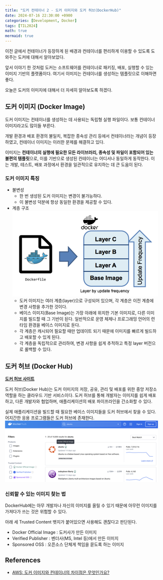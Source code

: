 ```yaml
---
title: "도커 컨테이너 2 - 도커 이미지와 도커 허브(DockerHub)"
date: 2024-07-16 22:30:00 +0900
categories: [Development, Docker]
tags: [TIL2024]
math: true
mermaid: true
---
```

이전 글에서 컨테이너가 등장하게 된 배경과 컨테이너를 편리하게 이용할 수 있도록 도와주는 도커에 대해서 알아보았다.

앞서 이야기 한 것처럼 도커는 소프트웨어를 컨테이너로 패키징, 배포, 실행할 수 있는 이미지 기반의 플랫폼이다. 여기서 이미지는 컨테이너를 생성하는 템플릿으로 이해하면 좋다.

오늘은 도커의 이미지에 대해서 더 자세히 알아보도록 하겠다.

## 도커 이미지 (Docker Image)
도커 이미지는 컨테이너를 생성하는 데 사용되는 독립형 실행 파일이다. 보통 컨테이너 이미지라고도 많이들 부른다.

개발 환경과 배포 환경의 불일치, 복잡한 종속성 관리 등에서 컨테이너라는 개념이 등장하였고, 컨테이너 이미지는 이러한 문제를 해결하고 있다.

이미지는 **컨테이너의 실행에 필요한 모든 라이브러리, 종속성 및 파일이 포함되어 있는 불편의 템플릿**으로, 이를 기반으로 생성된 컨테이너는 어디서나 동일하게 동작한다. 이는 개발, 테스트, 배포 과정에서 환경을 일관적으로 유지하는 데 큰 도움이 된다.

### 도커 이미지 특징
- 불변성
  - 한 번 생성된 도커 이미지는 변경이 불가능하다.
  - 이 불변성 덕분에 항상 동일한 환경을 제공할 수 있다.
- 계층 구조
  ![big-img](../assets/post-images/docker-3.png)
  - 도커 이미지는 여러 계층(layer)으로 구성되어 있으며, 각 계층은 이전 계층에 변경 사항을 추가한 것이다.
  - 베이스 이미지(Base Image)는 가장 아래에 위치한 기본 이미지로, 다른 이미지를 빌드할 때 그 기반이 된다. 일반적으로 운영 체제나 프로그래밍 언어의 런타임 환경을 베이스 이미지로 둔다.
  - 각 계층은 캐시되어 필요할 때만 업데이트 되기 때문에 이미지를 빠르게 빌드하고 배포할 수 있게 된다.
  - 각 계층을 독립적으로 관리하여, 변경 사항을 쉽게 추적하고 특정 layer 버전으로 롤백할 수 있다.


## 도커 허브 (Docker Hub)
**[도커 허브 사이트](https://hub.docker.com/)**

도커 허브(Docker Hub)는 도커 이미지의 저장, 공유, 관리 및 배포를 위한 중앙 저장소 역할을 하는 클라우드 기반 서비스이다. 도커 허브를 통해 개발자는 이미지를 쉽게 배포하고, 다른 개발자와 협업하며, 애플리케이션의 배포 파이프라인을 간소화할 수 있다.

실제 애플리케이션을 빌드할 때 필요한 베이스 이미지들을 도커 허브에서 찾을 수 있다. 어지간한 응용 프로그램들은 도커 허브에 존재한다.
![](../assets/post-images/docker-4.png)

### 신뢰할 수 있는 이미지 찾는 법
DockerHub에는 아무 개발자나 자신의 이미지를 올릴 수 있기 때문에 아무런 이미지를 가져다가 쓰는 것은 위험할 수 있다.

아래 세 Trusted Content 뱃지가 붙어있으면 사용해도 괜찮다고 판단된다.
- Docker Official Image : 도커사가 만든 이미지
- Verified Publisher : 벤더사(MS, Intel 등)에서 만든 이미지
- Sponsored OSS : 오픈소스 단체게 책임을 묻도록 하는 이미지

## References
- [AWS: 도커 이미지와 컨테이너의 차이점은 무엇인가요?](https://aws.amazon.com/ko/compare/the-difference-between-docker-../assets/post-images/and-containers/)
